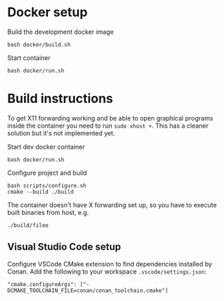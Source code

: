 # Docker setup
Build the development docker image
```
bash docker/build.sh
```

Start container
```
bash docker/run.sh
```

# Build instructions
To get X11 forwarding working and be able to open graphical programs
inside the container you need to run `sudo xhost +`. This has a cleaner
solution but it's not implemented yet.

Start dev docker container 
```
bash docker/run.sh
```

Configure project and build
```
bash scripts/configure.sh
cmake --build ./build
```

The container doesn't have X forwarding set up, so you have to execute
built binaries from host, e.g.
```
./build/fileo
```

## Visual Studio Code setup

Configure VSCode CMake extension to find dependencies installed by Conan.
Add the following to your workspace `.vscode/settings.json`:

```
"cmake.configureArgs": ["-DCMAKE_TOOLCHAIN_FILE=conan/conan_toolchain.cmake"]
```